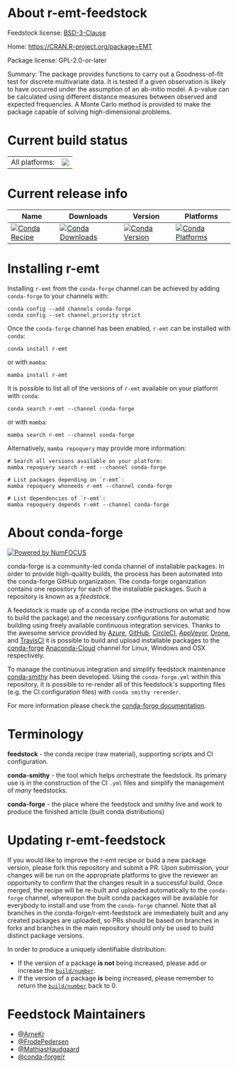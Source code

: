 About r-emt-feedstock
=====================

Feedstock license: [BSD-3-Clause](https://github.com/conda-forge/r-emt-feedstock/blob/main/LICENSE.txt)

Home: https://CRAN.R-project.org/package=EMT

Package license: GPL-2.0-or-later

Summary: The package provides functions to carry out a Goodness-of-fit test for discrete multivariate data. It is tested if a given observation is likely to have occurred under the assumption of an ab-initio model. A p-value can be calculated using different distance measures between observed and expected frequencies. A Monte Carlo method is provided to make the package capable of solving high-dimensional problems.

Current build status
====================


<table><tr><td>All platforms:</td>
    <td>
      <a href="https://dev.azure.com/conda-forge/feedstock-builds/_build/latest?definitionId=1107&branchName=main">
        <img src="https://dev.azure.com/conda-forge/feedstock-builds/_apis/build/status/r-emt-feedstock?branchName=main">
      </a>
    </td>
  </tr>
</table>

Current release info
====================

| Name | Downloads | Version | Platforms |
| --- | --- | --- | --- |
| [![Conda Recipe](https://img.shields.io/badge/recipe-r--emt-green.svg)](https://anaconda.org/conda-forge/r-emt) | [![Conda Downloads](https://img.shields.io/conda/dn/conda-forge/r-emt.svg)](https://anaconda.org/conda-forge/r-emt) | [![Conda Version](https://img.shields.io/conda/vn/conda-forge/r-emt.svg)](https://anaconda.org/conda-forge/r-emt) | [![Conda Platforms](https://img.shields.io/conda/pn/conda-forge/r-emt.svg)](https://anaconda.org/conda-forge/r-emt) |

Installing r-emt
================

Installing `r-emt` from the `conda-forge` channel can be achieved by adding `conda-forge` to your channels with:

```
conda config --add channels conda-forge
conda config --set channel_priority strict
```

Once the `conda-forge` channel has been enabled, `r-emt` can be installed with `conda`:

```
conda install r-emt
```

or with `mamba`:

```
mamba install r-emt
```

It is possible to list all of the versions of `r-emt` available on your platform with `conda`:

```
conda search r-emt --channel conda-forge
```

or with `mamba`:

```
mamba search r-emt --channel conda-forge
```

Alternatively, `mamba repoquery` may provide more information:

```
# Search all versions available on your platform:
mamba repoquery search r-emt --channel conda-forge

# List packages depending on `r-emt`:
mamba repoquery whoneeds r-emt --channel conda-forge

# List dependencies of `r-emt`:
mamba repoquery depends r-emt --channel conda-forge
```


About conda-forge
=================

[![Powered by
NumFOCUS](https://img.shields.io/badge/powered%20by-NumFOCUS-orange.svg?style=flat&colorA=E1523D&colorB=007D8A)](https://numfocus.org)

conda-forge is a community-led conda channel of installable packages.
In order to provide high-quality builds, the process has been automated into the
conda-forge GitHub organization. The conda-forge organization contains one repository
for each of the installable packages. Such a repository is known as a *feedstock*.

A feedstock is made up of a conda recipe (the instructions on what and how to build
the package) and the necessary configurations for automatic building using freely
available continuous integration services. Thanks to the awesome service provided by
[Azure](https://azure.microsoft.com/en-us/services/devops/), [GitHub](https://github.com/),
[CircleCI](https://circleci.com/), [AppVeyor](https://www.appveyor.com/),
[Drone](https://cloud.drone.io/welcome), and [TravisCI](https://travis-ci.com/)
it is possible to build and upload installable packages to the
[conda-forge](https://anaconda.org/conda-forge) [Anaconda-Cloud](https://anaconda.org/)
channel for Linux, Windows and OSX respectively.

To manage the continuous integration and simplify feedstock maintenance
[conda-smithy](https://github.com/conda-forge/conda-smithy) has been developed.
Using the ``conda-forge.yml`` within this repository, it is possible to re-render all of
this feedstock's supporting files (e.g. the CI configuration files) with ``conda smithy rerender``.

For more information please check the [conda-forge documentation](https://conda-forge.org/docs/).

Terminology
===========

**feedstock** - the conda recipe (raw material), supporting scripts and CI configuration.

**conda-smithy** - the tool which helps orchestrate the feedstock.
                   Its primary use is in the construction of the CI ``.yml`` files
                   and simplify the management of *many* feedstocks.

**conda-forge** - the place where the feedstock and smithy live and work to
                  produce the finished article (built conda distributions)


Updating r-emt-feedstock
========================

If you would like to improve the r-emt recipe or build a new
package version, please fork this repository and submit a PR. Upon submission,
your changes will be run on the appropriate platforms to give the reviewer an
opportunity to confirm that the changes result in a successful build. Once
merged, the recipe will be re-built and uploaded automatically to the
`conda-forge` channel, whereupon the built conda packages will be available for
everybody to install and use from the `conda-forge` channel.
Note that all branches in the conda-forge/r-emt-feedstock are
immediately built and any created packages are uploaded, so PRs should be based
on branches in forks and branches in the main repository should only be used to
build distinct package versions.

In order to produce a uniquely identifiable distribution:
 * If the version of a package **is not** being increased, please add or increase
   the [``build/number``](https://docs.conda.io/projects/conda-build/en/latest/resources/define-metadata.html#build-number-and-string).
 * If the version of a package **is** being increased, please remember to return
   the [``build/number``](https://docs.conda.io/projects/conda-build/en/latest/resources/define-metadata.html#build-number-and-string)
   back to 0.

Feedstock Maintainers
=====================

* [@ArneKr](https://github.com/ArneKr/)
* [@FrodePedersen](https://github.com/FrodePedersen/)
* [@MathiasHaudgaard](https://github.com/MathiasHaudgaard/)
* [@conda-forge/r](https://github.com/conda-forge/r/)

